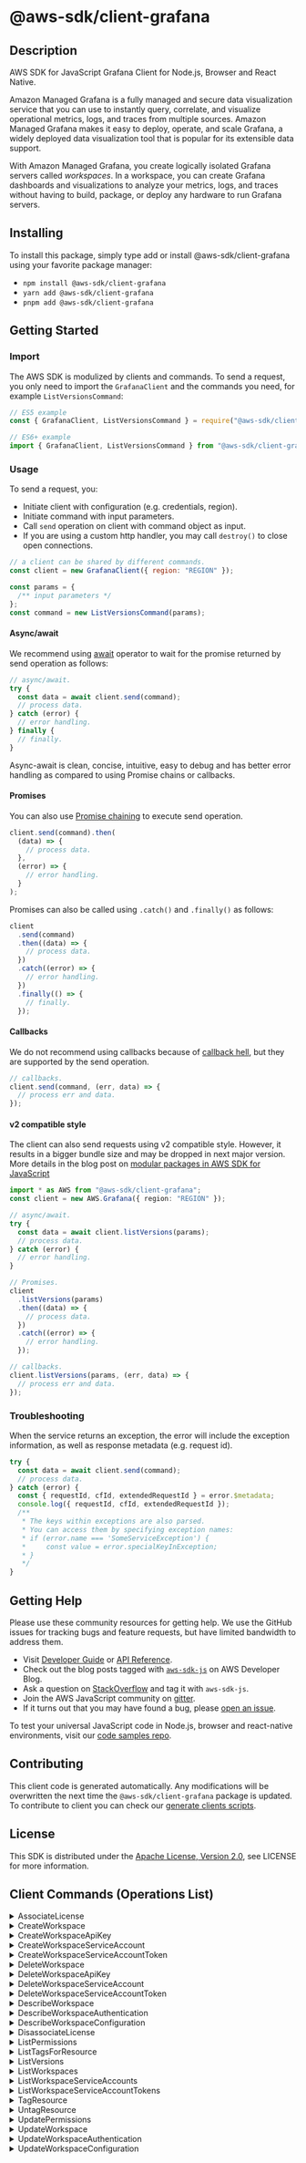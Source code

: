 <!-- generated file, do not edit directly -->

# @aws-sdk/client-grafana

## Description

AWS SDK for JavaScript Grafana Client for Node.js, Browser and React Native.

<p>Amazon Managed Grafana is a fully managed and secure data visualization service that
you can use to instantly query, correlate, and visualize operational metrics, logs, and
traces from multiple sources. Amazon Managed Grafana makes it easy to deploy, operate, and
scale Grafana, a widely deployed data visualization tool that is popular for its
extensible data support.</p>
<p>With Amazon Managed Grafana, you create logically isolated Grafana servers called
<i>workspaces</i>. In a workspace, you can create Grafana dashboards
and visualizations to analyze your metrics, logs, and traces without having to build,
package, or deploy any hardware to run Grafana servers. </p>

## Installing

To install this package, simply type add or install @aws-sdk/client-grafana
using your favorite package manager:

- `npm install @aws-sdk/client-grafana`
- `yarn add @aws-sdk/client-grafana`
- `pnpm add @aws-sdk/client-grafana`

## Getting Started

### Import

The AWS SDK is modulized by clients and commands.
To send a request, you only need to import the `GrafanaClient` and
the commands you need, for example `ListVersionsCommand`:

```js
// ES5 example
const { GrafanaClient, ListVersionsCommand } = require("@aws-sdk/client-grafana");
```

```ts
// ES6+ example
import { GrafanaClient, ListVersionsCommand } from "@aws-sdk/client-grafana";
```

### Usage

To send a request, you:

- Initiate client with configuration (e.g. credentials, region).
- Initiate command with input parameters.
- Call `send` operation on client with command object as input.
- If you are using a custom http handler, you may call `destroy()` to close open connections.

```js
// a client can be shared by different commands.
const client = new GrafanaClient({ region: "REGION" });

const params = {
  /** input parameters */
};
const command = new ListVersionsCommand(params);
```

#### Async/await

We recommend using [await](https://developer.mozilla.org/en-US/docs/Web/JavaScript/Reference/Operators/await)
operator to wait for the promise returned by send operation as follows:

```js
// async/await.
try {
  const data = await client.send(command);
  // process data.
} catch (error) {
  // error handling.
} finally {
  // finally.
}
```

Async-await is clean, concise, intuitive, easy to debug and has better error handling
as compared to using Promise chains or callbacks.

#### Promises

You can also use [Promise chaining](https://developer.mozilla.org/en-US/docs/Web/JavaScript/Guide/Using_promises#chaining)
to execute send operation.

```js
client.send(command).then(
  (data) => {
    // process data.
  },
  (error) => {
    // error handling.
  }
);
```

Promises can also be called using `.catch()` and `.finally()` as follows:

```js
client
  .send(command)
  .then((data) => {
    // process data.
  })
  .catch((error) => {
    // error handling.
  })
  .finally(() => {
    // finally.
  });
```

#### Callbacks

We do not recommend using callbacks because of [callback hell](http://callbackhell.com/),
but they are supported by the send operation.

```js
// callbacks.
client.send(command, (err, data) => {
  // process err and data.
});
```

#### v2 compatible style

The client can also send requests using v2 compatible style.
However, it results in a bigger bundle size and may be dropped in next major version. More details in the blog post
on [modular packages in AWS SDK for JavaScript](https://aws.amazon.com/blogs/developer/modular-packages-in-aws-sdk-for-javascript/)

```ts
import * as AWS from "@aws-sdk/client-grafana";
const client = new AWS.Grafana({ region: "REGION" });

// async/await.
try {
  const data = await client.listVersions(params);
  // process data.
} catch (error) {
  // error handling.
}

// Promises.
client
  .listVersions(params)
  .then((data) => {
    // process data.
  })
  .catch((error) => {
    // error handling.
  });

// callbacks.
client.listVersions(params, (err, data) => {
  // process err and data.
});
```

### Troubleshooting

When the service returns an exception, the error will include the exception information,
as well as response metadata (e.g. request id).

```js
try {
  const data = await client.send(command);
  // process data.
} catch (error) {
  const { requestId, cfId, extendedRequestId } = error.$metadata;
  console.log({ requestId, cfId, extendedRequestId });
  /**
   * The keys within exceptions are also parsed.
   * You can access them by specifying exception names:
   * if (error.name === 'SomeServiceException') {
   *     const value = error.specialKeyInException;
   * }
   */
}
```

## Getting Help

Please use these community resources for getting help.
We use the GitHub issues for tracking bugs and feature requests, but have limited bandwidth to address them.

- Visit [Developer Guide](https://docs.aws.amazon.com/sdk-for-javascript/v3/developer-guide/welcome.html)
  or [API Reference](https://docs.aws.amazon.com/AWSJavaScriptSDK/v3/latest/index.html).
- Check out the blog posts tagged with [`aws-sdk-js`](https://aws.amazon.com/blogs/developer/tag/aws-sdk-js/)
  on AWS Developer Blog.
- Ask a question on [StackOverflow](https://stackoverflow.com/questions/tagged/aws-sdk-js) and tag it with `aws-sdk-js`.
- Join the AWS JavaScript community on [gitter](https://gitter.im/aws/aws-sdk-js-v3).
- If it turns out that you may have found a bug, please [open an issue](https://github.com/aws/aws-sdk-js-v3/issues/new/choose).

To test your universal JavaScript code in Node.js, browser and react-native environments,
visit our [code samples repo](https://github.com/aws-samples/aws-sdk-js-tests).

## Contributing

This client code is generated automatically. Any modifications will be overwritten the next time the `@aws-sdk/client-grafana` package is updated.
To contribute to client you can check our [generate clients scripts](https://github.com/aws/aws-sdk-js-v3/tree/main/scripts/generate-clients).

## License

This SDK is distributed under the
[Apache License, Version 2.0](http://www.apache.org/licenses/LICENSE-2.0),
see LICENSE for more information.

## Client Commands (Operations List)

<details>
<summary>
AssociateLicense
</summary>

[Command API Reference](https://docs.aws.amazon.com/AWSJavaScriptSDK/v3/latest/client/grafana/command/AssociateLicenseCommand/) / [Input](https://docs.aws.amazon.com/AWSJavaScriptSDK/v3/latest/Package/-aws-sdk-client-grafana/Interface/AssociateLicenseCommandInput/) / [Output](https://docs.aws.amazon.com/AWSJavaScriptSDK/v3/latest/Package/-aws-sdk-client-grafana/Interface/AssociateLicenseCommandOutput/)

</details>
<details>
<summary>
CreateWorkspace
</summary>

[Command API Reference](https://docs.aws.amazon.com/AWSJavaScriptSDK/v3/latest/client/grafana/command/CreateWorkspaceCommand/) / [Input](https://docs.aws.amazon.com/AWSJavaScriptSDK/v3/latest/Package/-aws-sdk-client-grafana/Interface/CreateWorkspaceCommandInput/) / [Output](https://docs.aws.amazon.com/AWSJavaScriptSDK/v3/latest/Package/-aws-sdk-client-grafana/Interface/CreateWorkspaceCommandOutput/)

</details>
<details>
<summary>
CreateWorkspaceApiKey
</summary>

[Command API Reference](https://docs.aws.amazon.com/AWSJavaScriptSDK/v3/latest/client/grafana/command/CreateWorkspaceApiKeyCommand/) / [Input](https://docs.aws.amazon.com/AWSJavaScriptSDK/v3/latest/Package/-aws-sdk-client-grafana/Interface/CreateWorkspaceApiKeyCommandInput/) / [Output](https://docs.aws.amazon.com/AWSJavaScriptSDK/v3/latest/Package/-aws-sdk-client-grafana/Interface/CreateWorkspaceApiKeyCommandOutput/)

</details>
<details>
<summary>
CreateWorkspaceServiceAccount
</summary>

[Command API Reference](https://docs.aws.amazon.com/AWSJavaScriptSDK/v3/latest/client/grafana/command/CreateWorkspaceServiceAccountCommand/) / [Input](https://docs.aws.amazon.com/AWSJavaScriptSDK/v3/latest/Package/-aws-sdk-client-grafana/Interface/CreateWorkspaceServiceAccountCommandInput/) / [Output](https://docs.aws.amazon.com/AWSJavaScriptSDK/v3/latest/Package/-aws-sdk-client-grafana/Interface/CreateWorkspaceServiceAccountCommandOutput/)

</details>
<details>
<summary>
CreateWorkspaceServiceAccountToken
</summary>

[Command API Reference](https://docs.aws.amazon.com/AWSJavaScriptSDK/v3/latest/client/grafana/command/CreateWorkspaceServiceAccountTokenCommand/) / [Input](https://docs.aws.amazon.com/AWSJavaScriptSDK/v3/latest/Package/-aws-sdk-client-grafana/Interface/CreateWorkspaceServiceAccountTokenCommandInput/) / [Output](https://docs.aws.amazon.com/AWSJavaScriptSDK/v3/latest/Package/-aws-sdk-client-grafana/Interface/CreateWorkspaceServiceAccountTokenCommandOutput/)

</details>
<details>
<summary>
DeleteWorkspace
</summary>

[Command API Reference](https://docs.aws.amazon.com/AWSJavaScriptSDK/v3/latest/client/grafana/command/DeleteWorkspaceCommand/) / [Input](https://docs.aws.amazon.com/AWSJavaScriptSDK/v3/latest/Package/-aws-sdk-client-grafana/Interface/DeleteWorkspaceCommandInput/) / [Output](https://docs.aws.amazon.com/AWSJavaScriptSDK/v3/latest/Package/-aws-sdk-client-grafana/Interface/DeleteWorkspaceCommandOutput/)

</details>
<details>
<summary>
DeleteWorkspaceApiKey
</summary>

[Command API Reference](https://docs.aws.amazon.com/AWSJavaScriptSDK/v3/latest/client/grafana/command/DeleteWorkspaceApiKeyCommand/) / [Input](https://docs.aws.amazon.com/AWSJavaScriptSDK/v3/latest/Package/-aws-sdk-client-grafana/Interface/DeleteWorkspaceApiKeyCommandInput/) / [Output](https://docs.aws.amazon.com/AWSJavaScriptSDK/v3/latest/Package/-aws-sdk-client-grafana/Interface/DeleteWorkspaceApiKeyCommandOutput/)

</details>
<details>
<summary>
DeleteWorkspaceServiceAccount
</summary>

[Command API Reference](https://docs.aws.amazon.com/AWSJavaScriptSDK/v3/latest/client/grafana/command/DeleteWorkspaceServiceAccountCommand/) / [Input](https://docs.aws.amazon.com/AWSJavaScriptSDK/v3/latest/Package/-aws-sdk-client-grafana/Interface/DeleteWorkspaceServiceAccountCommandInput/) / [Output](https://docs.aws.amazon.com/AWSJavaScriptSDK/v3/latest/Package/-aws-sdk-client-grafana/Interface/DeleteWorkspaceServiceAccountCommandOutput/)

</details>
<details>
<summary>
DeleteWorkspaceServiceAccountToken
</summary>

[Command API Reference](https://docs.aws.amazon.com/AWSJavaScriptSDK/v3/latest/client/grafana/command/DeleteWorkspaceServiceAccountTokenCommand/) / [Input](https://docs.aws.amazon.com/AWSJavaScriptSDK/v3/latest/Package/-aws-sdk-client-grafana/Interface/DeleteWorkspaceServiceAccountTokenCommandInput/) / [Output](https://docs.aws.amazon.com/AWSJavaScriptSDK/v3/latest/Package/-aws-sdk-client-grafana/Interface/DeleteWorkspaceServiceAccountTokenCommandOutput/)

</details>
<details>
<summary>
DescribeWorkspace
</summary>

[Command API Reference](https://docs.aws.amazon.com/AWSJavaScriptSDK/v3/latest/client/grafana/command/DescribeWorkspaceCommand/) / [Input](https://docs.aws.amazon.com/AWSJavaScriptSDK/v3/latest/Package/-aws-sdk-client-grafana/Interface/DescribeWorkspaceCommandInput/) / [Output](https://docs.aws.amazon.com/AWSJavaScriptSDK/v3/latest/Package/-aws-sdk-client-grafana/Interface/DescribeWorkspaceCommandOutput/)

</details>
<details>
<summary>
DescribeWorkspaceAuthentication
</summary>

[Command API Reference](https://docs.aws.amazon.com/AWSJavaScriptSDK/v3/latest/client/grafana/command/DescribeWorkspaceAuthenticationCommand/) / [Input](https://docs.aws.amazon.com/AWSJavaScriptSDK/v3/latest/Package/-aws-sdk-client-grafana/Interface/DescribeWorkspaceAuthenticationCommandInput/) / [Output](https://docs.aws.amazon.com/AWSJavaScriptSDK/v3/latest/Package/-aws-sdk-client-grafana/Interface/DescribeWorkspaceAuthenticationCommandOutput/)

</details>
<details>
<summary>
DescribeWorkspaceConfiguration
</summary>

[Command API Reference](https://docs.aws.amazon.com/AWSJavaScriptSDK/v3/latest/client/grafana/command/DescribeWorkspaceConfigurationCommand/) / [Input](https://docs.aws.amazon.com/AWSJavaScriptSDK/v3/latest/Package/-aws-sdk-client-grafana/Interface/DescribeWorkspaceConfigurationCommandInput/) / [Output](https://docs.aws.amazon.com/AWSJavaScriptSDK/v3/latest/Package/-aws-sdk-client-grafana/Interface/DescribeWorkspaceConfigurationCommandOutput/)

</details>
<details>
<summary>
DisassociateLicense
</summary>

[Command API Reference](https://docs.aws.amazon.com/AWSJavaScriptSDK/v3/latest/client/grafana/command/DisassociateLicenseCommand/) / [Input](https://docs.aws.amazon.com/AWSJavaScriptSDK/v3/latest/Package/-aws-sdk-client-grafana/Interface/DisassociateLicenseCommandInput/) / [Output](https://docs.aws.amazon.com/AWSJavaScriptSDK/v3/latest/Package/-aws-sdk-client-grafana/Interface/DisassociateLicenseCommandOutput/)

</details>
<details>
<summary>
ListPermissions
</summary>

[Command API Reference](https://docs.aws.amazon.com/AWSJavaScriptSDK/v3/latest/client/grafana/command/ListPermissionsCommand/) / [Input](https://docs.aws.amazon.com/AWSJavaScriptSDK/v3/latest/Package/-aws-sdk-client-grafana/Interface/ListPermissionsCommandInput/) / [Output](https://docs.aws.amazon.com/AWSJavaScriptSDK/v3/latest/Package/-aws-sdk-client-grafana/Interface/ListPermissionsCommandOutput/)

</details>
<details>
<summary>
ListTagsForResource
</summary>

[Command API Reference](https://docs.aws.amazon.com/AWSJavaScriptSDK/v3/latest/client/grafana/command/ListTagsForResourceCommand/) / [Input](https://docs.aws.amazon.com/AWSJavaScriptSDK/v3/latest/Package/-aws-sdk-client-grafana/Interface/ListTagsForResourceCommandInput/) / [Output](https://docs.aws.amazon.com/AWSJavaScriptSDK/v3/latest/Package/-aws-sdk-client-grafana/Interface/ListTagsForResourceCommandOutput/)

</details>
<details>
<summary>
ListVersions
</summary>

[Command API Reference](https://docs.aws.amazon.com/AWSJavaScriptSDK/v3/latest/client/grafana/command/ListVersionsCommand/) / [Input](https://docs.aws.amazon.com/AWSJavaScriptSDK/v3/latest/Package/-aws-sdk-client-grafana/Interface/ListVersionsCommandInput/) / [Output](https://docs.aws.amazon.com/AWSJavaScriptSDK/v3/latest/Package/-aws-sdk-client-grafana/Interface/ListVersionsCommandOutput/)

</details>
<details>
<summary>
ListWorkspaces
</summary>

[Command API Reference](https://docs.aws.amazon.com/AWSJavaScriptSDK/v3/latest/client/grafana/command/ListWorkspacesCommand/) / [Input](https://docs.aws.amazon.com/AWSJavaScriptSDK/v3/latest/Package/-aws-sdk-client-grafana/Interface/ListWorkspacesCommandInput/) / [Output](https://docs.aws.amazon.com/AWSJavaScriptSDK/v3/latest/Package/-aws-sdk-client-grafana/Interface/ListWorkspacesCommandOutput/)

</details>
<details>
<summary>
ListWorkspaceServiceAccounts
</summary>

[Command API Reference](https://docs.aws.amazon.com/AWSJavaScriptSDK/v3/latest/client/grafana/command/ListWorkspaceServiceAccountsCommand/) / [Input](https://docs.aws.amazon.com/AWSJavaScriptSDK/v3/latest/Package/-aws-sdk-client-grafana/Interface/ListWorkspaceServiceAccountsCommandInput/) / [Output](https://docs.aws.amazon.com/AWSJavaScriptSDK/v3/latest/Package/-aws-sdk-client-grafana/Interface/ListWorkspaceServiceAccountsCommandOutput/)

</details>
<details>
<summary>
ListWorkspaceServiceAccountTokens
</summary>

[Command API Reference](https://docs.aws.amazon.com/AWSJavaScriptSDK/v3/latest/client/grafana/command/ListWorkspaceServiceAccountTokensCommand/) / [Input](https://docs.aws.amazon.com/AWSJavaScriptSDK/v3/latest/Package/-aws-sdk-client-grafana/Interface/ListWorkspaceServiceAccountTokensCommandInput/) / [Output](https://docs.aws.amazon.com/AWSJavaScriptSDK/v3/latest/Package/-aws-sdk-client-grafana/Interface/ListWorkspaceServiceAccountTokensCommandOutput/)

</details>
<details>
<summary>
TagResource
</summary>

[Command API Reference](https://docs.aws.amazon.com/AWSJavaScriptSDK/v3/latest/client/grafana/command/TagResourceCommand/) / [Input](https://docs.aws.amazon.com/AWSJavaScriptSDK/v3/latest/Package/-aws-sdk-client-grafana/Interface/TagResourceCommandInput/) / [Output](https://docs.aws.amazon.com/AWSJavaScriptSDK/v3/latest/Package/-aws-sdk-client-grafana/Interface/TagResourceCommandOutput/)

</details>
<details>
<summary>
UntagResource
</summary>

[Command API Reference](https://docs.aws.amazon.com/AWSJavaScriptSDK/v3/latest/client/grafana/command/UntagResourceCommand/) / [Input](https://docs.aws.amazon.com/AWSJavaScriptSDK/v3/latest/Package/-aws-sdk-client-grafana/Interface/UntagResourceCommandInput/) / [Output](https://docs.aws.amazon.com/AWSJavaScriptSDK/v3/latest/Package/-aws-sdk-client-grafana/Interface/UntagResourceCommandOutput/)

</details>
<details>
<summary>
UpdatePermissions
</summary>

[Command API Reference](https://docs.aws.amazon.com/AWSJavaScriptSDK/v3/latest/client/grafana/command/UpdatePermissionsCommand/) / [Input](https://docs.aws.amazon.com/AWSJavaScriptSDK/v3/latest/Package/-aws-sdk-client-grafana/Interface/UpdatePermissionsCommandInput/) / [Output](https://docs.aws.amazon.com/AWSJavaScriptSDK/v3/latest/Package/-aws-sdk-client-grafana/Interface/UpdatePermissionsCommandOutput/)

</details>
<details>
<summary>
UpdateWorkspace
</summary>

[Command API Reference](https://docs.aws.amazon.com/AWSJavaScriptSDK/v3/latest/client/grafana/command/UpdateWorkspaceCommand/) / [Input](https://docs.aws.amazon.com/AWSJavaScriptSDK/v3/latest/Package/-aws-sdk-client-grafana/Interface/UpdateWorkspaceCommandInput/) / [Output](https://docs.aws.amazon.com/AWSJavaScriptSDK/v3/latest/Package/-aws-sdk-client-grafana/Interface/UpdateWorkspaceCommandOutput/)

</details>
<details>
<summary>
UpdateWorkspaceAuthentication
</summary>

[Command API Reference](https://docs.aws.amazon.com/AWSJavaScriptSDK/v3/latest/client/grafana/command/UpdateWorkspaceAuthenticationCommand/) / [Input](https://docs.aws.amazon.com/AWSJavaScriptSDK/v3/latest/Package/-aws-sdk-client-grafana/Interface/UpdateWorkspaceAuthenticationCommandInput/) / [Output](https://docs.aws.amazon.com/AWSJavaScriptSDK/v3/latest/Package/-aws-sdk-client-grafana/Interface/UpdateWorkspaceAuthenticationCommandOutput/)

</details>
<details>
<summary>
UpdateWorkspaceConfiguration
</summary>

[Command API Reference](https://docs.aws.amazon.com/AWSJavaScriptSDK/v3/latest/client/grafana/command/UpdateWorkspaceConfigurationCommand/) / [Input](https://docs.aws.amazon.com/AWSJavaScriptSDK/v3/latest/Package/-aws-sdk-client-grafana/Interface/UpdateWorkspaceConfigurationCommandInput/) / [Output](https://docs.aws.amazon.com/AWSJavaScriptSDK/v3/latest/Package/-aws-sdk-client-grafana/Interface/UpdateWorkspaceConfigurationCommandOutput/)

</details>
